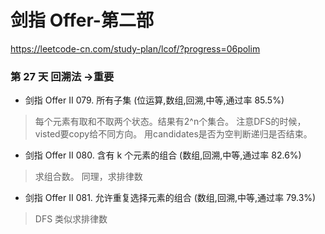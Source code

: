 # 剑指 Offer-第二部
https://leetcode-cn.com/study-plan/lcof/?progress=06polim

### 第 27 天 回溯法 ->重要
* 剑指 Offer II 079. 所有子集 (位运算,数组,回溯,中等,通过率 85.5%)
> 每个元素有取和不取两个状态。结果有2^n个集合。  注意DFS的时候， visted要copy给不同方向。 用candidates是否为空判断递归是否结束。
* 剑指 Offer II 080. 含有 k 个元素的组合 (数组,回溯,中等,通过率 82.6%)
> 求组合数。  同理，求排律数
* 剑指 Offer II 081. 允许重复选择元素的组合 (数组,回溯,中等,通过率 79.3%)
> DFS 类似求排律数
